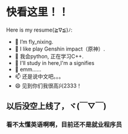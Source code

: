 <!DOCTYPE html>
<h1>快看这里！！</h1>

Here is my resume(≧∇≦)ﾉ:

- 🔭 I’m fly_nixing.
- 🌱 I like play Genshin impact（原神）.
- 👯 我会python, 正在学习C++.
- 🤔 I'll study in here,I'm a signifies
- 💬 emm……
- 📫 还是说中文吧。。。
- 😄 见到你们我很高兴2333！
<h2>以后没空上线了，ヾ(￣▽￣)</h2>
<h3>看不太懂英语啊啊，目前还不是就业程序员</h3>
